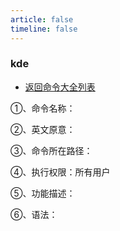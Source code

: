 ```yaml
---
article: false
timeline: false
---
```

### kde

- [返回命令大全列表](./command.md#文档编辑)

①、命令名称：

②、英文原意：

③、命令所在路径：

④、执行权限：所有用户

⑤、功能描述：

⑥、语法：
